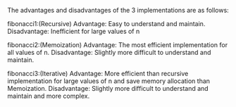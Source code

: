 The advantages and disadvantages of the 3 implementations are as follows:

fibonacci1:(Recursive)
Advantage: Easy to understand and maintain.
Disadvantage: Inefficient for large values of n

fibonacci2:(Memoization)
Advantage: The most efficient implementation for all values of n.
Disadvantage: Slightly more difficult to understand and maintain.

fibonacci3:(Iterative)
Advantage: More efficient than recursive implementation for large values of n and save memory allocation than Memoization.
Disadvantage: Slightly more difficult to understand and maintain and more complex.



